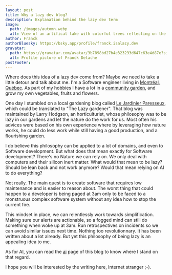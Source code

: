 ```yaml
---
layout: post
title: Why a lazy dev blog?
description: Explanation behind the lazy dev term
image:
  path: /images/automn.webp
  alt: View of an artifical lake with colorful trees reflecting on the water under a clear blue sky.
author: Franck
authorBluesky: https://bsky.app/profile/franck.isalazy.dev
gravatar:
  path: https://gravatar.com/avatar/3b7898bd27b4e323233d647c63e4d87e?size=150
  alt: Profile picture of Franck Delache
postFooter:
---
```


Where does this idea of a lazy dev come from? Maybe we need to take a little detour and talk about me.
I'm a Software engineer living in [Montréal, Québec](https://www.openstreetmap.org/relation/1634158). As part of my hobbies I have a lot in a [community garden](https://jardinsvm.ca/), and grow my own vegetables, fruits and flowers.

One day I stumbled on a local gardening blog called [Le Jardinier Paresseux](https://jardinierparesseux.com/), which could be translated to "The Lazy gardener". That blog was maintained by Larry Hodgson, an horticulturist, whose philosophy was to be lazy in our gardens and let the nature do the work for us. Most often his advices were based on his own experience where by leveraging how nature works, he could do less work while still having a good production, and a flourishing garden.

I do believe this philosophy can be applied to a lot of domains, and even to Software development. But what does that mean exactly for Software development? There's no Nature we can rely on. We only deal with computers and their silicon inert matter. What would that mean to be lazy? Should be lean back and not work anymore? Would that mean relying on AI to do everything?

Not really. The main quest is to create software that requires low maintenance and is easier to reason about. The worst thing that could happen to a developer is being paged at 3am only to be faced to a monstruous complex software system without any idea how to stop the current fire.

This mindset in place, we can relentlessly work towards simplification. Making sure our alerts are actionable, so a fogged mind can still do something when woke up at 3am. Run retrospectives on incidents so we can avoid similar issues next time. Nothing too revolutionnary. It has been written about a lot already. But yet this philosophy of being lazy is an appealing idea to me.

As for AI, you can read the [ai](/ai) page of this blog to know where I stand on that regard.

I hope you will be interested by the writing here, Internet stranger ;-).



